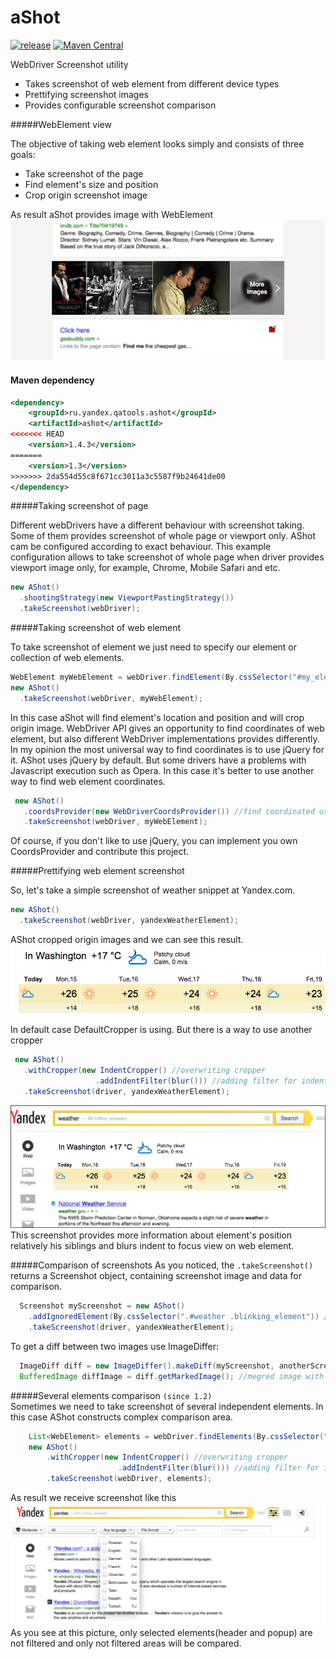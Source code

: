aShot
=====


[![release](http://github-release-version.herokuapp.com/github/yandex-qatools/ashot/release.svg?style=flat)](https://github.com/yandex-qatools/ashot/releases/latest) [![Maven Central](https://maven-badges.herokuapp.com/maven-central/ru.yandex.qatools.ashot/ashot/badge.svg?style=flat)](https://maven-badges.herokuapp.com/maven-central/ru.yandex.qatools.ashot/ashot)


WebDriver Screenshot utility

* Takes screenshot of web element from different device types
* Prettifying screenshot images
* Provides configurable screenshot comparison

#####WebElement view

The objective of taking web element looks simply and consists of three goals:
* Take screenshot of the page
* Find element's size and position   
* Crop origin screenshot image

As result aShot provides image with WebElement
![images snippet](/doc/img/images_intent_blur.png)

#### Maven dependency
```xml
<dependency>
    <groupId>ru.yandex.qatools.ashot</groupId>
    <artifactId>ashot</artifactId>
<<<<<<< HEAD
    <version>1.4.3</version>
=======
    <version>1.3</version>
>>>>>>> 2da554d55c8f671cc3011a3c5587f9b24641de00
</dependency>
``` 

#####Taking screenshot of page

Different webDrivers have a different behaviour with screenshot taking. Some of them provides screenshot of whole page or viewport only. AShot cam be configured according to exact behaviour. This example configuration allows to take screenshot of whole page when driver provides viewport image only, for example, Chrome, Mobile Safari and etc. 
```java
new AShot()
  .shootingStrategy(new ViewportPastingStrategy())
  .takeScreenshot(webDriver);
```

#####Taking screenshot of web element

To take screenshot of element we just need to specify our element or collection of web elements.
 ```java
 WebElement myWebElement = webDriver.findElement(By.cssSelector("#my_element"));
 new AShot()
   .takeScreenshot(webDriver, myWebElement);
 ```
 
 In this case aShot will find element's location and position and will crop origin image. WebDriver API gives an opportunity to find coordinates of web element, but also different WebDriver implementations provides differently. In my opinion the most universal way to find coordinates is to use jQuery for it. AShot uses jQuery by default. But some drivers have a problems with Javascript execution such as Opera. In this case it's better to use another way to find web element coordinates.
  ```java
   new AShot()
     .coordsProvider(new WebDriverCoordsProvider()) //find coordinated using WebDriver API
     .takeScreenshot(webDriver, myWebElement);
   ```
 Of course, if you don't like to use jQuery, you can implement you own CoordsProvider and contribute this project.
 
#####Prettifying web element screenshot

So, let's take a simple screenshot of weather snippet at Yandex.com.

 ```java
 new AShot()
   .takeScreenshot(webDriver, yandexWeatherElement);
 ```
 AShot cropped origin images and we can see this result.
 ![simple weather snippet](/doc/img/def_crop.png)
 
 In default case DefaultCropper is using. But there is a way to use another cropper
 
 ```java
  new AShot()
    .withCropper(new IndentCropper() //overwriting cropper
                    .addIndentFilter(blur())) //adding filter for indent
    .takeScreenshot(driver, yandexWeatherElement);
  ```
  
  ![indent blur weather snippet](/doc/img/weather_indent_blur.png)
  This screenshot provides more information about element's position relatively his siblings and blurs indent to focus view on web element.
  
  
#####Comparison of screenshots
As you noticed, the ```.takeScreenshot()``` returns a Screenshot object, containing screenshot image and data for comparison.

```java
  Screenshot myScreenshot = new AShot()
    .addIgnoredElement(By.cssSelector(".#weather .blinking_element")) //ignored element
    .takeScreenshot(driver, yandexWeatherElement);
```

To get a diff between two images use ImageDiffer:

```java
  ImageDiff diff = new ImageDiffer().makeDiff(myScreenshot, anotherScreenshot);
  BufferedImage diffImage = diff.getMarkedImage(); //megred image with marked diff areas
```

#####Several elements comparison
`(since 1.2)`  
Sometimes we need to take screenshot of several independent elements. In this case AShot constructs complex comparison area.
```java
    List<WebElement> elements = webDriver.findElements(By.cssSelector("#my_element, #myPopupElement"));
    new AShot()
        .withCropper(new IndentCropper() //overwriting cropper
                        .addIndentFilter(blur())) //adding filter for indent
        .takeScreenshot(webDriver, elements);
 ```
As result we receive screenshot like this
![complex comparison area](/doc/img/complex_elements.png)
As you see at this picture, only selected elements(header and popup) are not filtered and only not filtered areas will be compared.

 




